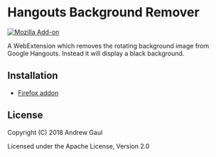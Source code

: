 # Hangouts Background Remover

[![Mozilla Add-on](https://img.shields.io/amo/users/hangouts-background-remover.svg)](https://addons.mozilla.org/en-US/firefox/addon/hangouts-background-remover/statistics/)

A WebExtension which removes the rotating background image from Google
Hangouts.  Instead it will display a black background.

## Installation

* [Firefox addon](https://addons.mozilla.org/en-US/firefox/addon/hangouts-background-remover/)

## License

Copyright (C) 2018 Andrew Gaul

Licensed under the Apache License, Version 2.0
